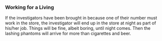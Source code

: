 ### Working for a Living

If the investigators have been brought in because one of their number must work in the store, the investigator will end up in the store at night as part of his/her job. Things will be fine, albeit boring, until night comes. Then the lashing phantoms will arrive for more than cigarettes and beer.
